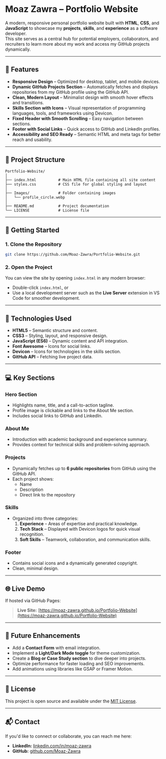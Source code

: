# Moaz Zawra – Portfolio Website

A modern, responsive personal portfolio website built with **HTML**, **CSS**, and **JavaScript** to showcase my **projects**, **skills**, and **experience** as a software developer.  
This site serves as a central hub for potential employers, collaborators, and recruiters to learn more about my work and access my GitHub projects dynamically.

---

## 🌟 Features

- **Responsive Design** – Optimized for desktop, tablet, and mobile devices.
- **Dynamic GitHub Projects Section** – Automatically fetches and displays repositories from my GitHub profile using the GitHub API.
- **Clean, Modern Layout** – Minimalist design with smooth hover effects and transitions.
- **Skills Section with Icons** – Visual representation of programming languages, tools, and frameworks using Devicon.
- **Fixed Header with Smooth Scrolling** – Easy navigation between sections.
- **Footer with Social Links** – Quick access to GitHub and LinkedIn profiles.
- **Accessibility and SEO Ready** – Semantic HTML and meta tags for better reach and usability.

---

## 📂 Project Structure

```
Portfolio-Website/
│
├── index.html          # Main HTML file containing all site content
├── styles.css          # CSS file for global styling and layout
│
├── Images/             # Folder containing images
│   └── profile_circle.webp
│
├── README.md           # Project documentation
└── LICENSE             # License file
```

---

## 🚀 Getting Started

### 1. Clone the Repository

```bash
git clone https://github.com/Moaz-Zawra/Portfolio-Website.git
```

### 2. Open the Project

You can view the site by opening `index.html` in any modern browser:

- Double-click `index.html`, or
- Use a local development server such as the **Live Server** extension in VS Code for smoother development.

---

## 🔧 Technologies Used

- **HTML5** – Semantic structure and content.
- **CSS3** – Styling, layout, and responsive design.
- **JavaScript (ES6)** – Dynamic content and API integration.
- **Font Awesome** – Icons for social links.
- **Devicon** – Icons for technologies in the skills section.
- **GitHub API** – Fetching live project data.

---

## 💻 Key Sections

### **Hero Section**

- Highlights name, title, and a call-to-action tagline.
- Profile image is clickable and links to the About Me section.
- Includes social links to GitHub and LinkedIn.

### **About Me**

- Introduction with academic background and experience summary.
- Provides context for technical skills and problem-solving approach.

### **Projects**

- Dynamically fetches up to **6 public repositories** from GitHub using the GitHub API.
- Each project shows:
  - Name
  - Description
  - Direct link to the repository

### **Skills**

- Organized into three categories:
  1. **Experience** – Areas of expertise and practical knowledge.
  2. **Tech Stack** – Displayed with Devicon logos for quick visual recognition.
  3. **Soft Skills** – Teamwork, collaboration, and communication skills.

### **Footer**

- Contains social icons and a dynamically generated copyright.
- Clean, minimal design.

---

## 🌐 Live Demo

If hosted via GitHub Pages:

> **Live Site:** [https://moaz-zawra.github.io/Portfolio-Website](https://moaz-zawra.github.io/Portfolio-Website)

---

## 📝 Future Enhancements

- Add a **Contact Form** with email integration.
- Implement a **Light/Dark Mode toggle** for theme customization.
- Create a **Blog or Case Study section** to dive deeper into projects.
- Optimize performance for faster loading and SEO improvements.
- Add animations using libraries like GSAP or Framer Motion.

---

## 📄 License

This project is open source and available under the [MIT License](LICENSE).

---

## 📬 Contact

If you'd like to connect or collaborate, you can reach me here:

- **LinkedIn:** [linkedin.com/in/moaz-zawra](https://www.linkedin.com/in/moaz-zawra/)
- **GitHub:** [github.com/Moaz-Zawra](https://github.com/Moaz-Zawra)

